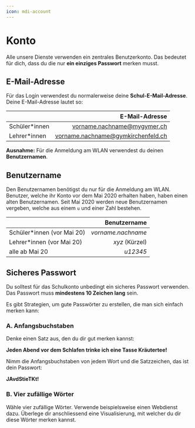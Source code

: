 ```yaml
---
icon: mdi-account
---
```


#  Konto


Alle unsere Dienste verwenden ein zentrales Benutzerkonto. Das bedeutet für dich, dass du die nur **ein einziges Passwort** merken musst.

## E-Mail-Adresse

Für das Login verwendest du normalerweise deine **Schul-E-Mail-Adresse**. Deine E-Mail-Adresse lautet so:

|               |                     E-Mail-Adresse |
| :------------ | ---------------------------------: |
| Schüler*innen |        vorname.nachname@mygymer.ch |
| Lehrer*innen  | vorname.nachname@gymkirchenfeld.ch |

**Ausnahme:** Für die Anmeldung am WLAN verwendest du deinen **Benutzernamen**.

## Benutzername

Den Benutzernamen benötigst du nur für die Anmeldung am WLAN. Benutzer, welche ihr Konto vor dem Mai 2020 erhalten haben, haben einen alten Benutzernamen. Seit Mai 2020 werden neue Benutzernamen vergeben, welche aus einem `u` und einer Zahl bestehen.

|                            |       Benutzername |
| :------------------------- | -----------------: |
| Schüler*innen (vor Mai 20) | _vorname.nachname_ |
| Lehrer*innen (vor Mai 20)  |     _xyz_ (Kürzel) |
| alle ab Mai 20             |           _u12345_ |

## Sicheres Passwort

Du solltest für das Schulkonto unbedingt ein sicheres Passwort verwenden. Das Passwort muss **mindestens 10 Zeichen lang** sein.

Es gibt Strategien, um gute Passwörter zu erstellen, die man sich einfach merken kann:

### A. Anfangsbuchstaben

Denke einen Satz aus, den du dir gut merken kannst:

**Jeden Abend vor dem Schlafen trinke ich eine Tasse Kräutertee!**

Nimm die Anfangsbuchstaben von jedem Wort und die Satzzeichen, das ist dein Passwort:

**JAvdStieTKt!**

### B. Vier zufällige Wörter

Wähle vier zufällige Wörter. Verwende beispielsweise einen Webdienst dazu. Überlege dir anschliessend eine Visualisierung, mit welcher du dir diese Wörter merken kannst.
